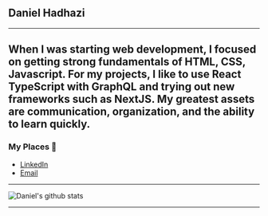 ## Daniel Hadhazi

---

When I was starting web development, I focused on getting strong fundamentals of HTML, CSS, Javascript. For my projects, I like to use React TypeScript with GraphQL and trying out new frameworks such as NextJS. My greatest assets are communication, organization, and the ability to learn quickly. 
---

### My Places 💌
* [LinkedIn](https://www.linkedin.com/in/dhadhazi/)
* [Email](mailto:dhadhazi@gmail.com)

---

![Daniel's github stats](https://github-readme-stats.vercel.app/api?username=Dhadhazi)

---
